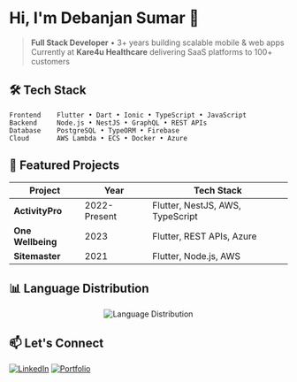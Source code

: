 # Hi, I'm Debanjan Sumar 👋

> **Full Stack Developer** • 3+ years building scalable mobile & web apps  
> Currently at **Kare4u Healthcare** delivering SaaS platforms to 100+ customers

## 🛠️ Tech Stack

```
Frontend    Flutter • Dart • Ionic • TypeScript • JavaScript
Backend     Node.js • NestJS • GraphQL • REST APIs
Database    PostgreSQL • TypeORM • Firebase  
Cloud       AWS Lambda • ECS • Docker • Azure
```

## 🚀 Featured Projects

| Project | Year | Tech Stack |
|---------|------|------------|
| **ActivityPro** | 2022-Present | Flutter, NestJS, AWS, TypeScript |
| **One Wellbeing** | 2023 | Flutter, REST APIs, Azure |
| **Sitemaster** | 2021 | Flutter, Node.js, AWS |

## 📊 Language Distribution

<div align="center">
  <img src="https://github-readme-stats.vercel.app/api/top-langs/?username=debsumar&layout=pie&theme=dark&hide_border=true&bg_color=0D1117&title_color=58A6FF&text_color=C9D1D9&include_all_commits=true&count_private=true" alt="Language Distribution" />
</div>

## 📫 Let's Connect

[![LinkedIn](https://img.shields.io/badge/LinkedIn-0077B5?style=for-the-badge&logo=linkedin&logoColor=white)](https://linkedin.com/in/debsumar/)
[![Portfolio](https://img.shields.io/badge/Portfolio-FF5722?style=for-the-badge&logo=google-chrome&logoColor=white)](https://debanjans-portfolio.netlify.app/)

